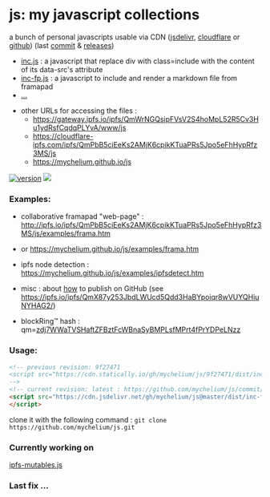 # js: my javascript collections

<!-- vim: ft=markdown nospell
-->
a bunch of personal javascripts usable via CDN ([jsdelivr][jd], [cloudflare][cf] or [github][gh])
(last [commit](https://github.com/mychelium/js/commit/) & [releases](https://github.com/mychelium/js/releases))

 * [inc.js][1] : a javascript that replace div with class=include with the content of its data-src's attribute
 * [inc-fp.js][2] : a javascript to include and render a markdown file from framapad
 * [...](https://cdn.jsdelivr.net/gh/mychelium/js@master/dist/)

[1]: https://cdn.jsdelivr.net/gh/mychelium/js@master/dist/inc.js
[2]: https://cdn.jsdelivr.net/gh/mychelium/js@master/dist/inc-fp.js



 * other URLs for accessing the files :
    - <https://gateway.ipfs.io/ipfs/QmWrNGQsipFVsV2S4hoMpL52R5Cv3Hu1ydRsfCqdqPLYvA/www/js>
    - <https://cloudflare-ipfs.com/ipfs/QmPbB5ciEeKs2AMjK6cpikKTuaPRs5Jpo5eFhHypRfz3MS/js>
    - <https://mychelium.github.io/js>

[![version](https://badge.fury.io/gh/mychelium%2Fjs.svg)](https://badge.fury.io/gh/mychelium%2Fjs)
[![](https://data.jsdelivr.com/v1/package/gh/mychelium/js/badge)](https://www.jsdelivr.com/package/gh/mychelium/js)

### Examples:

 * collaborative framapad "web-page" : <http://ipfs.io/ipfs/QmPbB5ciEeKs2AMjK6cpikKTuaPRs5Jpo5eFhHypRfz3MS/js/examples/frama.htm>
 *  or <https://mychelium.github.io/js/examples/frama.htm>

 *  ipfs node detection : <https://mychelium.github.io/js/examples/ipfsdetect.htm>

 * misc : about [how](https://www.one-tab.com/page/XuCCeOg2SkSSwTD8JzvWfw) to publish on GitHub (see <https://ipfs.io/ipfs/QmX87y253JbdLWUcd5Qdd3HaBYpoiqr8wVUYQHiuNYHAG2/>)

 * blockRing™ hash : qm=[zdj7WWaTVSHaftZFBztFcWBnaSyBMPLsfMPrt4fPrYDPeLNzz](http://gateway.ipfs.io/ipfs/zdj7WWaTVSHaftZFBztFcWBnaSyBMPLsfMPrt4fPrYDPeLNzz)

### Usage:

```html
<!-- previous revision: 9f27471
<script src="https://cdn.statically.io/gh/mychelium/js/9f27471/dist/inc-fp.js">
-->
<!-- current revision: latest : https://github.com/mychelium/js/commit/master -->
<script src="https://cdn.jsdelivr.net/gh/mychelium/js@master/dist/inc-fp.min.js">
</script>
 ```

[gh]: http://github.com/mychelium/
[jd]: https://www.jsdelivr.com/package/gh/mychelium/js
[cf]: https://cloudflare-ipfs.com/ipfs/QmPbB5ciEeKs2AMjK6cpikKTuaPRs5Jpo5eFhHypRfz3MS/js

clone it with the following command :
  ```git clone https://github.com/mychelium/js.git```

### Currently working on

[ipfs-mutables.js](http://127.0.0.1:8080/ipfs/QmWxb7Zx27rg8usPFiZR9PmMsisaZrL8HNENCtkiaiLP27/ipfs-mutables.js)


### Last fix ...

